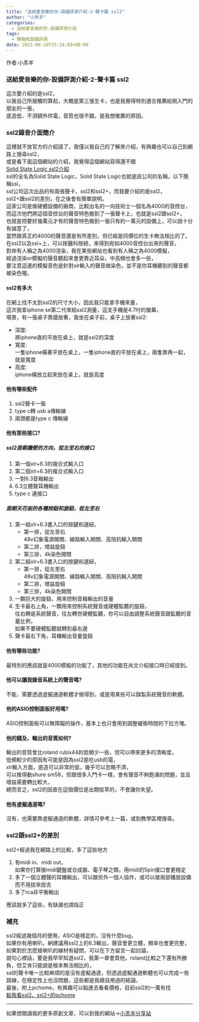 ```yaml
---  
title: "送給愛音樂的你-設備評測介紹-2-聲卡篇 ssl2"  
author: "小羔羊"  
categories: 
  - 送給愛音樂的你-設備評測介紹
tags: 
  - 開箱和設備評測  
date: 2021-08-28T15:24:03+08:00  
---  
```

  
  作者:小羔羊  
  
### 送給愛音樂的你-設備評測介紹-2-聲卡篇 ssl2  
  
這次要介紹的是ssl2，  
以我自己所接觸的算起，大概是第三張生卡，也是我覺得特別適合推薦給剛入門的朋友的一張，  
底造低、不須額外供電，音質也很不錯，是我想推薦的原因。  
  
### ssl2錄音介面簡介  
  
這裡就不放官方的介紹語了，我僅以我自己的了解來介紹，有興趣也可以自己到網路上搜尋ssl2，  
或是看下面這個網站的介紹，我覺得這個網站寫得還不錯  
[Solid State Logic ssl2介紹](https://digilog.tw/products/2140)  
ssl的全名為Solid State Logic，Solid State Logic也就是該公司的名稱，以下簡稱ssl，  
ssl公司這次出品的有兩張聲卡，ssl2和ssl2+，而我要介紹的是ssl2，  
ssl2+跟ssl2的差別，在之後會有簡單說明。  
這家公司是做硬體設備的廠商，比較出名的一向技術士一個名為4000的音控台，  
而這次他們將這個音控台的聲音特色搬到了一張聲卡上，也就是ssl2跟ssl2+，  
也就是把要好幾萬元才有的聲音特色搬到一張只有約一萬元的設備上，可以說十分有誠意了，  
當然跟真正的4000的聲音還是有所差別，但已經是同價位的生卡無法相比的了。  
在ssl2以及ssl+上，可以按醫科按紐，來得到宛如4000音控台出來的聲音，  
對岸有人稱之為4000渲染，我在某些網站也看到有人稱之為4000模擬，  
經過渲染or模擬的聲音聽起來會更靠近耳朵，中高頻也會多一些，  
要注意這邊的模擬音色是針對xlr輸入的聲音做染色，並不是你耳機聽到的聲音都被染色喔。
  
#### ssl2有多大  
  
在網上找不太到ssl2的尺寸大小，因此我只能拿手機來量，  
這次我拿iphone se第二代來給ssl2測量，這支手機是4.7吋的螢幕，  
場景，有一張桌子靠牆放著，我坐在桌子前，桌子上放著ssl2:  
  
   * 深度:  
將iphone直的平放在桌上，就是ssl2的深度  
   * 寬度:  
一隻iphone橫著平放在桌上，一隻iphone直的平放在桌上，兩隻靠再一起，就是寬度  
   * 高度:  
iphone橫放立起來放在桌上，就是高度  
  
  
#### 他有哪些配件  
  
  
1. ssl2聲卡一張  
1. type c轉 usb a傳輸線  
1. 兩頭都是type c 傳輸線  
  
  
#### 他有那些接口?  
  
  
##### ssl2面朝牆壁的方向，從左至右的接口  
  
  
1. 第一個xlr+6.3的複合式輸入口  
1. 第二個xlr+6.3的複合式輸入口  
1. 一對6.3音箱輸出  
1. 6.3立體聲耳機輸出  
1. type c 連接口  
  
  
##### 面朝天花板的各種按鈕和旋鈕，從左至右  
  
  
1. 第一組xlr+6.3書入口的按鍵和選紐，  
   * 第一排，從左至右  
48v幻象電源開關、線路輸入開關、高阻抗輸入開關  
   * 第二排，增益旋鈕  
   * 第三排，4k染色開關  
1. 第二組xlr+6.3書入口的按鍵和選紐，  
   * 第一排，從左至右  
48v幻象電源開關、線路輸入開關、高阻抗輸入開關  
   * 第二排，增益旋鈕  
   * 第三排，4k染色開關  
1. 一顆巨大的旋鈕，用來控制音箱輸出的音量  
1. 生卡最右上角，一顆用來控制系統聲音或硬體監聽的旋鈕，  
往右轉是系統聲音，往左轉世硬體監聽，你可以自由調整系統聲音跟監聽的音量比例，  
如果不要硬體監聽就轉到最右邊  
1. 聲卡最右下角，耳機輸出音量旋鈕  
  
  
#### 他有哪些功能?  
  
最特別的應該就是4000模擬的功能了，其他的功能在尚文介紹接口時已經提到。  
  
#### 他可以讓我錄音系統上的聲音嗎?  
  
不能，需要透過虛擬通道軟體才做得到，或是用某些可以錄製系統聲音的軟體。  
  
#### 他的ASIO控制面板好用嗎?  
  
ASIO控制面板可以無障礙的操作，基本上也只會用到調整緩衝時間的下拉方塊。  
  
#### 他的錢及、輸出的音質如何?  
  
輸出的音質會比roland rubix44的低頻少一些，但可以帶來更多的清晰度，  
低頻較少的原因有可能是因為ssl2是吃usb的電，  
xlr輸入方面，底造可以非常的低，幾乎可以忽略不濟，  
可以推得動shure sm58，但跟很多入門卡一樣，會有聲音不夠飽滿的問題，並且增益需要轉比較大，  
總而言之，ssl2的因直在這個價位是出類拔萃的，不會讓你失望。  
  
#### 他有虛擬通道嗎?  
  
沒有，也需要靠虛擬通道的軟體，詳情可參考上一篇，或到教學區裡搜尋。  
  
### ssl2跟ssl2+的差別  
  
ssl2+經過我在網路上的比較，多了這些地方  
  
1. 有midi in、midi out，  
如果你打算接midi鍵盤或合成器、電子琴之類，用midi的5pin接口會更穩定  
1. 多了一個立體聲的耳機輸出，可以跟另外一個人協作，或可以接兩部播放設備而不用拔來拔去  
1. 多了rca非平衡輸出  
  
應該就多了這些，有缺漏也請指正  
  
### 補充  
  
ssl2經過幾個月的使用，ASIO是穩定的，沒有什麼bug，  
如果你有用喇叭，納建議用ssl2上的6.3輸出，聲音會更立體，頻率也會更完整，  
如果對於怎麼接喇叭的線材有疑問，可以在下方留言一起討論，  
說句心裡話，要是我早早知道ssl2，我第一章會買他，roland比較之下還有所勝負，但艾肯只能說是根本無法相比的，  
ssl的聲卡唯一比較麻煩的是沒有虛擬通道，但透過虛擬通道軟體也可以完成一些跳線，在穩定性上也沒問題，這些都是我親自用過的結論，  
最後，附上pchome，有興趣可以點進去看看價格，目前ssl2約一萬有找  
[點我看ssl2、ssl2+的pchome](https://ecshweb.pchome.com.tw/search/v3.3/?q=ssl2)  


---

如果想閱讀我的更多原創文章，可以到我的網站→[小羔羊分享站](https://lamb.tw/)